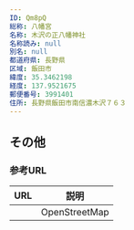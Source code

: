 ```yaml
---
ID: Qm8pQ
総称: 八幡宮
名称: 木沢の正八幡神社
名称読み: null
別名: null
都道府県: 長野県
区域: 飯田市
緯度: 35.3462198
経度: 137.9521675
郵便番号: 3991401
住所: 長野県飯田市南信濃木沢７６３
---
```


## その他

### 参考URL

| URL | 説明          |
| --- | ------------- |
|     | OpenStreetMap |
